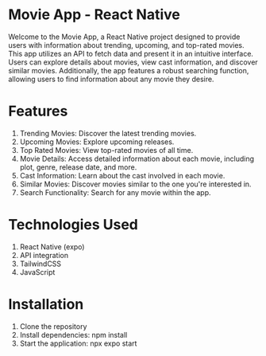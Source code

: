 # Movie App - React Native
Welcome to the Movie App, a React Native project designed to provide users with information about trending, upcoming, and top-rated movies. This app utilizes an API to fetch data and present it in an intuitive interface. Users can explore details about movies, view cast information, and discover similar movies. Additionally, the app features a robust searching function, allowing users to find information about any movie they desire.

# Features
1. Trending Movies: Discover the latest trending movies.
2. Upcoming Movies: Explore upcoming releases.
3. Top Rated Movies: View top-rated movies of all time.
4. Movie Details: Access detailed information about each movie, including plot, genre, release date, and more.
5. Cast Information: Learn about the cast involved in each movie.
6. Similar Movies: Discover movies similar to the one you're interested in.
7. Search Functionality: Search for any movie within the app.

# Technologies Used
1. React Native (expo)
2. API integration
3. TailwindCSS
4. JavaScript

# Installation
1. Clone the repository
2. Install dependencies: npm install
3. Start the application: npx expo start

